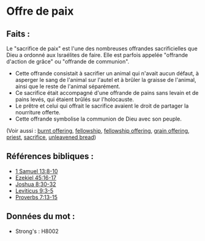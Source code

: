 # Offre de paix

## Faits :

Le "sacrifice de paix" est l'une des nombreuses offrandes sacrificielles que Dieu a ordonné aux Israélites de faire. Elle est parfois appelée "offrande d'action de grâce" ou "offrande de communion".

* Cette offrande consistait à sacrifier un animal qui n'avait aucun défaut, à asperger le sang de l'animal sur l'autel et à brûler la graisse de l'animal, ainsi que le reste de l'animal séparément.
* Ce sacrifice était accompagné d'une offrande de pains sans levain et de pains levés, qui étaient brûlés sur l'holocauste.
* Le prêtre et celui qui offrait le sacrifice avaient le droit de partager la nourriture offerte.
* Cette offrande symbolise la communion de Dieu avec son peuple.

(Voir aussi : [burnt offering](../other/burntoffering.md), [fellowship](../kt/fellowship.md), [fellowship offering](../other/fellowshipoffering.md), [grain offering](../other/grainoffering.md), [priest](../kt/priest.md), [sacrifice](../other/sacrifice.md), [unleavened bread](../kt/unleavenedbread.md))

## Références bibliques :

* [1 Samuel 13:8-10](rc://en/tn/help/1sa/13/08)
* [Ezekiel 45:16-17](rc://en/tn/help/ezk/45/16)
* [Joshua 8:30-32](rc://en/tn/help/jos/08/30)
* [Leviticus 9:3-5](rc://en/tn/help/lev/09/03)
* [Proverbs 7:13-15](rc://en/tn/help/pro/07/13)

## Données du mot :

* Strong's : H8002
